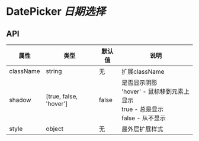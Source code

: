 # DatePicker *日期选择*

<example />

## API

| 属性 | 类型 | 默认值 | 说明 |
| --- | --- | --- | --- |
| className | string | 无 | 扩展className |
| shadow | \[true, false, 'hover'] | false | 是否显示阴影<br />'hover' - 鼠标移到元素上显示<br />true - 总是显示<br />false - 从不显示 |
| style | object | 无 | 最外层扩展样式 |

